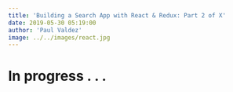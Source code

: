 ```yaml
---
title: 'Building a Search App with React & Redux: Part 2 of X'
date: 2019-05-30 05:19:00
author: 'Paul Valdez'
image: ../../images/react.jpg
---
```


# In progress . . .